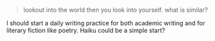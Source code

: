 > lookout into the world
> then you look into yourself.
> what is similar? 

I should start a daily writing practice for both academic writing and for literary fiction like poetry. Haiku could be a simple start? 